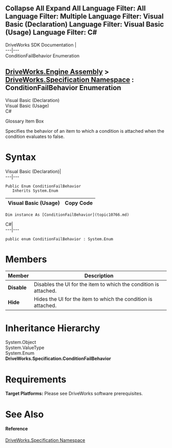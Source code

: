 Collapse All Expand All Language Filter: All  Language Filter: Multiple  Language Filter: Visual Basic (Declaration) Language Filter: Visual Basic (Usage) Language Filter: C#  
---  
DriveWorks SDK Documentation  |   
---|---  
ConditionFailBehavior Enumeration   
  
[DriveWorks.Engine Assembly](topic2156.md) > [DriveWorks.Specification Namespace](topic10764.md) : ConditionFailBehavior Enumeration  
---  
  
Visual Basic (Declaration)    
Visual Basic (Usage)    
C# 

Glossary Item Box

Specifies the behavior of an item to which a condition is attached when the condition evaluates to false. 

# Syntax

Visual Basic (Declaration)|   
---|---  
      
    
    Public Enum ConditionFailBehavior 
       Inherits System.Enum  
  
Visual Basic (Usage)| Copy Code  
---|---  
      
    
    Dim instance As [ConditionFailBehavior](topic10766.md)  
  
C#|   
---|---  
      
    
    public enum ConditionFailBehavior : System.Enum   
  
# Members

Member| Description  
---|---  
**Disable**|  Disables the UI for the item to which the condition is attached.  
**Hide**|  Hides the UI for the item to which the condition is attached.  
  
# Inheritance Hierarchy

System.Object  
System.ValueType  
System.Enum  
**DriveWorks.Specification.ConditionFailBehavior**  


# Requirements

**Target Platforms:** Please see DriveWorks software prerequisites.

# See Also

#### Reference

[DriveWorks.Specification Namespace](topic10764.md)


